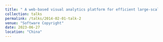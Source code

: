 ```yaml
---
title: " A web-based visual analytics platform for efficient large-scale spatial data clustering based on Apache Spark  "
collection: talks
permalink: /talks/2014-02-01-talk-2
venue: "Software Copyright"
date: 2023-06-27
location: "China"
---
```

